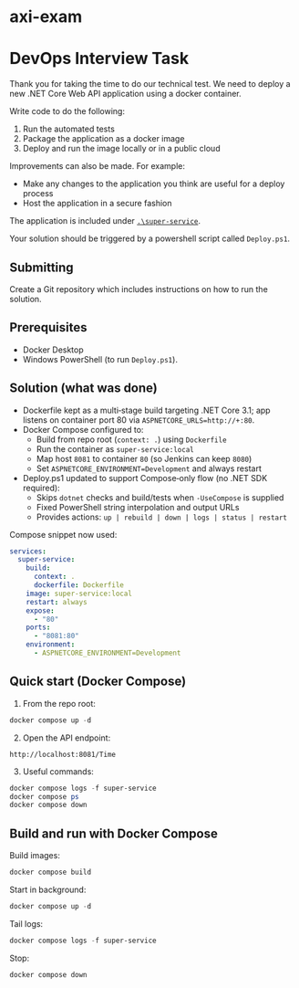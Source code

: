 # axi-exam

# DevOps Interview Task

Thank you for taking the time to do our technical test. We need to deploy a new .NET Core Web API application using a docker container.

Write code to do the following:

1. Run the automated tests
2. Package the application as a docker image
3. Deploy and run the image locally or in a public cloud

Improvements can also be made. For example:

- Make any changes to the application you think are useful for a deploy process
- Host the application in a secure fashion

The application is included under [`.\super-service`](`.\super-service`).

Your solution should be triggered by a powershell script called `Deploy.ps1`.

## Submitting

Create a Git repository which includes instructions on how to run the solution.  

## Prerequisites
- Docker Desktop
- Windows PowerShell (to run `Deploy.ps1`).

## Solution (what was done)
- Dockerfile kept as a multi‑stage build targeting .NET Core 3.1; app listens on container port 80 via `ASPNETCORE_URLS=http://+:80`.
- Docker Compose configured to:
  - Build from repo root (`context: .`) using `Dockerfile`
  - Run the container as `super-service:local`
  - Map host `8081` to container `80` (so Jenkins can keep `8080`)
  - Set `ASPNETCORE_ENVIRONMENT=Development` and always restart
- Deploy.ps1 updated to support Compose‑only flow (no .NET SDK required):
  - Skips `dotnet` checks and build/tests when `-UseCompose` is supplied
  - Fixed PowerShell string interpolation and output URLs
  - Provides actions: `up | rebuild | down | logs | status | restart`

Compose snippet now used:
```yaml
services:
  super-service:
    build:
      context: .
      dockerfile: Dockerfile
    image: super-service:local
    restart: always
    expose:
      - "80"
    ports:
      - "8081:80"
    environment:
      - ASPNETCORE_ENVIRONMENT=Development
```

## Quick start (Docker Compose)
1. From the repo root:
```powershell
docker compose up -d
```
2. Open the API endpoint:
```text
http://localhost:8081/Time
```
3. Useful commands:
```powershell
docker compose logs -f super-service
docker compose ps
docker compose down
```

## Build and run with Docker Compose
Build images:
```powershell
docker compose build
```
Start in background:
```powershell
docker compose up -d
```
Tail logs:
```powershell
docker compose logs -f super-service
```
Stop:
```powershell
docker compose down
```
